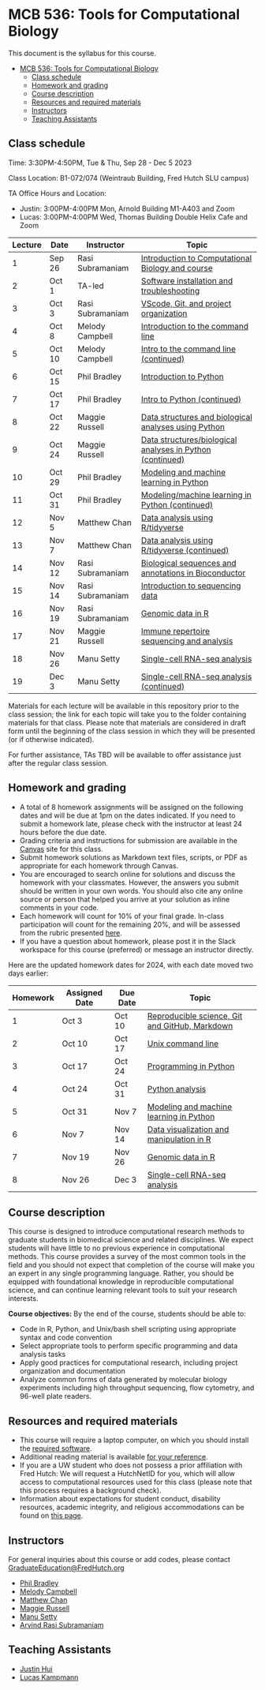 # MCB 536: Tools for Computational Biology

This document is the syllabus for this course.


- [MCB 536: Tools for Computational Biology](#mcb-536-tools-for-computational-biology)
  - [Class schedule](#class-schedule)
  - [Homework and grading](#homework-and-grading)
  - [Course description](#course-description)
  - [Resources and required materials](#resources-and-required-materials)
  - [Instructors](#instructors)
  - [Teaching Assistants](#teaching-assistants)

## Class schedule

Time: 3:30PM-4:50PM, Tue & Thu, Sep 28 - Dec 5 2023

Class Location: B1-072/074 (Weintraub Building, Fred Hutch SLU campus)

TA Office Hours and Location: 

- Justin: 3:00PM-4:00PM Mon, Arnold Building  M1-A403 and Zoom
- Lucas: 3:00PM-4:00PM Wed, Thomas Building Double Helix Cafe and Zoom


| Lecture | Date   | Instructor       | Topic                                                                           |
| ------- | ------ | ---------------- | ------------------------------------------------------------------------------- |
| 1       | Sep 26 | Rasi Subramaniam | [Introduction to Computational Biology and course](lectures/lecture01/)         |
| 2       | Oct 1  | TA-led           | [Software installation and troubleshooting](software/README.md)                 |
| 3       | Oct 3  | Rasi Subramaniam | [VScode, Git, and project organization](lectures/lecture03/)                    |
| 4       | Oct 8  | Melody Campbell  | [Introduction to the command line](lectures/lecture04/)                         |
| 5       | Oct 10 | Melody Campbell  | [Intro to the command line (continued)](lectures/lecture05/)                    |
| 6       | Oct 15 | Phil Bradley     | [Introduction to Python](lectures/lecture06/)                                   |
| 7       | Oct 17 | Phil Bradley     | [Intro to Python (continued)](lectures/lecture07/)                              |
| 8       | Oct 22 | Maggie Russell   | [Data structures and biological analyses using Python](lectures/lecture08/)     |
| 9       | Oct 24 | Maggie Russell   | [Data structures/biological analyses in Python (continued)](lectures/lecture09) |
| 10      | Oct 29 | Phil Bradley     | [Modeling and machine learning in Python](lectures/lecture10)                   |
| 11      | Oct 31 | Phil Bradley     | [Modeling/machine learning in Python (continued)](lectures/lecture11)           |
| 12      | Nov 5  | Matthew Chan     | [Data analysis using R/tidyverse](lectures/lecture12/)                          |
| 13      | Nov 7  | Matthew Chan     | [Data analysis using R/tidyverse (continued)](lectures/lecture13/)              |
| 14      | Nov 12 | Rasi Subramaniam | [Biological sequences and annotations in Bioconductor](lectures/lecture14/)     |
| 15      | Nov 14 | Rasi Subramaniam | [Introduction to sequencing data](lectures/lecture15/)                          |
| 16      | Nov 19 | Rasi Subramaniam | [Genomic data in R](lectures/lecture16/)                                        |
| 17      | Nov 21 | Maggie Russell   | [Immune repertoire sequencing and analysis](lectures/lecture17/)                |
| 18      | Nov 26 | Manu Setty       | [Single-cell RNA-seq analysis](lectures/lecture18/)                             |
| 19      | Dec 3  | Manu Setty       | [Single-cell RNA-seq analysis (continued)](lectures/lecture19/)                 |

Materials for each lecture will be available in this repository prior to the class session;
the link for each topic will take you to the folder containing materials for that class.
Please note that materials are considered in draft form until the beginning of the class session in which they will be presented (or if otherwise indicated).

For further assistance, TAs TBD will be available to offer assistance just after the regular class session.

## Homework and grading

- A total of 8 homework assignments will be assigned on the following dates and will be due at 1pm on the dates indicated.
  If you need to submit a homework late, please check with the instructor at least 24 hours before the due date.
- Grading criteria and instructions for submission are available in the [Canvas](http://canvas.uw.edu) site for this class.
- Submit homework solutions as Markdown text files, scripts, or PDF as appropriate for each homework through Canvas.
- You are encouraged to search online for solutions and discuss the homework with your classmates.
  However, the answers you submit should be written in your own words.
  You should also cite any online source or person that helped you arrive at your solution as inline comments in your code.
- Each homework will count for 10% of your final grade. In-class participation will count for the remaining 20%, and will be assessed from the rubric presented [here](lectures/lecture01/participation_rubric.md).
- If you have a question about homework, please post it in the Slack workspace for this course (preferred) or message an instructor directly.

Here are the updated homework dates for 2024, with each date moved two days earlier:

| Homework | Assigned Date | Due Date | Topic                                                                  |
| -------- | ------------- | -------- | ---------------------------------------------------------------------- |
| 1        | Oct 3         | Oct 10   | [Reproducible science, Git and GitHub, Markdown](homeworks/homework01) |
| 2        | Oct 10        | Oct 17   | [Unix command line](homeworks/homework02)                              |
| 3        | Oct 17        | Oct 24   | [Programming in Python](homeworks/homework03)                          |
| 4        | Oct 24        | Oct 31   | [Python analysis](homeworks/homework04)                                |
| 5        | Oct 31        | Nov 7    | [Modeling and machine learning in Python](homeworks/homework05)        |
| 6        | Nov 7         | Nov 14   | [Data visualization and manipulation in R](homeworks/homework06)       |
| 7        | Nov 19        | Nov 26   | [Genomic data in R](homeworks/homework07)                              |
| 8        | Nov 26        | Dec 3    | [Single-cell RNA-seq analysis](homeworks/homework08)                   |


## Course description

This course is designed to introduce computational research methods to graduate students in biomedical science and related disciplines.
We expect students will have little to no previous experience in computational methods.
This course provides a survey of the most common tools in the field and you should not expect that completion of the course will make you an expert in any single programming language.
Rather, you should be equipped with foundational knowledge in reproducible computational science, and can continue learning relevant tools to suit your research interests.

**Course objectives:** By the end of the course, students should be able to:

- Code in R, Python, and Unix/bash shell scripting using appropriate syntax and code convention
- Select appropriate tools to perform specific programming and data analysis tasks
- Apply good practices for computational research, including project organization and documentation
- Analyze common forms of data generated by molecular biology experiments including high throughput sequencing,
  flow cytometry, and 96-well plate readers.

## Resources and required materials

- This course will require a laptop computer, on which you should install the [required software](software/README.md).
- Additional reading material is available [for your reference](reference.md).
- If you are a UW student who does not possess a prior affiliation with Fred Hutch: We will request a HutchNetID for you,
  which will allow access to computational resources used for this class (please note that this process
  requires a background check).
- Information about expectations for student conduct, disability resources, academic integrity, and religious
  accommodations can be found on [this page](https://registrar.washington.edu/staffandfaculty/syllabi-guidelines/).

## Instructors

For general inquiries about this course or add codes, please contact GraduateEducation@FredHutch.org

- [Phil Bradley](https://www.fredhutch.org/en/labs/profiles/bradley-phil.html)
- [Melody Campbell](https://www.fredhutch.org/en/faculty-lab-directory/campbell-melody.html)
- [Matthew Chan](https://www.linkedin.com/in/matthew-c-chan-0/)
- [Maggie Russell](https://www.linkedin.com/in/magdalena-russell/)
- [Manu Setty](https://research.fredhutch.org/setty/en.html)
- [Arvind Rasi Subramaniam](http://rasilab.fredhutch.org)

## Teaching Assistants

- [Justin Hui](https://mcb-seattle.edu/student_profiles/hui-justin/)
- [Lucas Kampmann](https://mcb-seattle.edu/student_profiles/kampman-lucas/)
